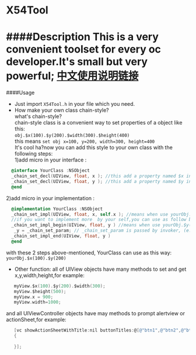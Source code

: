 # X54Tool

####Description
 This is a very convenient toolset for every oc developer.It's small but very powerful;
 [中文使用说明链接](http://)
===

####Usage

* Just import `X54Tool.h` in your file which you need.  
* How make your own class chain-style?  
  what's chain-style? <br>
  chain-style class is a convenient way to set properties of a object like this:<br>
          `obj.$x(100).$y(200).$width(300).$height(400)`<br>
      this means `set obj x=100, y=200, width=300, height=400`<br>
  It's cool ha?now you can add this style to your own class with the following steps:<br>
  1)add micro in your interface :    

```objective-c    
  @interface YourClass :NSObject  
  _chain_set_decl(UIView, float, x ); //this add a property named $x in YourClass   
  _chain_set_decl(UIView, float, y ); //this add a property named $y in YourClass
  @end
```   

  2)add micro in your implementation :  
  
```objective-c
  @implementation YourClass :NSObject
  _chain_set_impl(UIView, float, x, self.x ); //means when use yourObj.$x(100),set 100 to self.x
  //if you want to implement more  by your self,you can use as follow block
  _chain_set_impl_begin(UIView, float, y ) //means when use yourObj.$y(100),set 100 to _y;
   _y = _chain_set_param; // _chain_set_param is passed by invoker, (e.g. now is 100 )
  _chain_set_impl_end(UIView, float, y )
  @end
```
  with these 2 steps above-mentioned, YourClass can use as this way: `yourObj.$x(100).$y(200)`   
* Other function:
   all of UIView objects have many methods to set and get x,y,width,height,for example:   

```objective-c
   myView.$x(100).$y(200).$width(300);
   myView.$height(500);
   myView.x = 900;
   myView.width=1000;
```   
  and all UIViewController objects have may methods to prompt alertview or actionSheet,for example:   
```objective-c
   [vc showActionSheetWithTitle:nil buttonTitles:@[@"btn1",@"btn2",@"btn3" buttonHandler:^(NSInteger btnIndex,NSString* btnTitle))
   {
    
   }];
``` 

